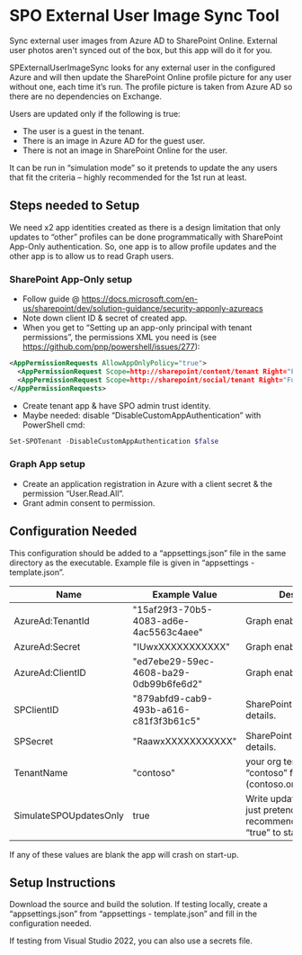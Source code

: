 # SPO External User Image Sync Tool
Sync external user images from Azure AD to SharePoint Online. External user photos aren't synced out of the box, but this app will do it for you.

SPExternalUserImageSync looks for any external user in the configured Azure and will then update the SharePoint Online profile picture for any user without one, each time it’s run. The profile picture is taken from Azure AD so there are no dependencies on Exchange. 

Users are updated only if the following is true:
*	The user is a guest in the tenant.
*	There is an image in Azure AD for the guest user.
*	There is not an image in SharePoint Online for the user.

It can be run in “simulation mode” so it pretends to update the any users that fit the criteria – highly recommended for the 1st run at least.
## Steps needed to Setup
We need x2 app identities created as there is a design limitation that only updates to “other” profiles can be done programmatically with SharePoint App-Only authentication. 
So, one app is to allow profile updates and the other app is to allow us to read Graph users.

### SharePoint App-Only setup
*	Follow guide @ https://docs.microsoft.com/en-us/sharepoint/dev/solution-guidance/security-apponly-azureacs
*	Note down client ID & secret of created app.
*	When you get to “Setting up an app-only principal with tenant permissions”, the permissions XML you need is (see https://github.com/pnp/powershell/issues/277):

```xml
<AppPermissionRequests AllowAppOnlyPolicy="true">
  <AppPermissionRequest Scope=http://sharepoint/content/tenant Right="FullControl" />
  <AppPermissionRequest Scope=http://sharepoint/social/tenant Right="FullControl" />
</AppPermissionRequests>
```

*	Create tenant app & have SPO admin trust identity.
*	Maybe needed: disable “DisableCustomAppAuthentication” with PowerShell cmd:

```PowerShell
Set-SPOTenant -DisableCustomAppAuthentication $false
```

### Graph App setup
*	Create an application registration in Azure with a client secret & the permission “User.Read.All”.
*	Grant admin consent to permission.

## Configuration Needed
This configuration should be added to a “appsettings.json” file in the same directory as the executable. Example file is given in “appsettings - template.json”.

Name | Example Value | Description
--- | ---- | ----
AzureAd:TenantId | "15af29f3-70b5-4083-ad6e-4ac5563c4aee" | Graph enabled app. 
AzureAd:Secret | "IUwxXXXXXXXXXXX" | Graph enabled app.
AzureAd:ClientID | "ed7ebe29-59ec-4608-ba29-0db99b6fe6d2" | Graph enabled app.
SPClientID | "879abfd9-cab9-493b-a616-c81f3f3b61c5" | SharePoint App-Only auth details.
SPSecret | "RaawxXXXXXXXXXXX" | SharePoint App-Only auth details.
TenantName | "contoso" | your org tenant name – “contoso” for example (contoso.onmicrosoft.com).
SimulateSPOUpdatesOnly | true | Write updates to SPO or just pretend. Highly recommended to set to “true” to start.

If any of these values are blank the app will crash on start-up.
## Setup Instructions
Download the source and build the solution. If testing locally, create a “appsettings.json” from “appsettings - template.json” and fill in the configuration needed. 

If testing from Visual Studio 2022, you can also use a secrets file. 
